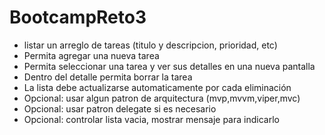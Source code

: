 # BootcampReto3
- listar un arreglo de tareas (titulo y descripcion, prioridad, etc)
- Permita agregar una nueva tarea
- Permita seleccionar una tarea y ver sus detalles en una nueva pantalla
- Dentro del detalle permita borrar la tarea
- La lista debe actualizarse automaticamente por cada eliminación
- Opcional: usar algun patron de arquitectura (mvp,mvvm,viper,mvc)
- Opcional: usar patron delegate si es necesario
- Opcional: controlar lista vacia, mostrar mensaje para indicarlo
